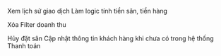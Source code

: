 Xem lịch sử giao dịch
Làm logic tính tiền sân, tiền hàng

Xóa
Filter doanh thu

Hủy đặt sân
Cập nhật thông tin khách hàng khi chưa có trong hệ thống
Thanh toán